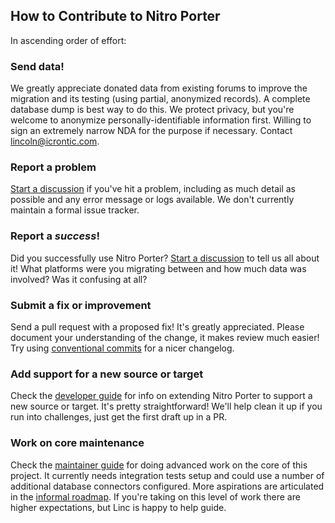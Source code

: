 ## How to Contribute to Nitro Porter

In ascending order of effort:

### Send data!

We greatly appreciate donated data from existing forums to improve the migration and its testing (using partial, anonymized records). A complete database dump is best way to do this. We protect privacy, but you're welcome to anonymize personally-identifiable information first. Willing to sign an extremely narrow NDA for the purpose if necessary. Contact lincoln@icrontic.com.

### Report a problem

[Start a discussion](https://github.com/linc/nitro-porter/discussions/new) if you've hit a problem, including as much detail as possible and any error message or logs available. We don't currently maintain a formal issue tracker.

### Report a _success_!

Did you successfully use Nitro Porter? [Start a discussion](https://github.com/linc/nitro-porter/discussions/new) to tell us all about it! What platforms were you migrating between and how much data was involved? Was it confusing at all?

### Submit a fix or improvement

Send a pull request with a proposed fix! It's greatly appreciated. Please document your understanding of the change, it makes review much easier! Try using [conventional commits](https://www.conventionalcommits.org) for a nicer changelog.

### Add support for a new source or target

Check the [developer guide](https://nitroporter.org/develop) for info on extending Nitro Porter to support a new source or target.
It's pretty straightforward! We'll help clean it up if you run into challenges, just get the first draft up in a PR.

### Work on core maintenance

Check the [maintainer guide](https://nitroporter.org/maintain) for doing advanced work on the core of this project.
It currently needs integration tests setup and could use a number of additional database connectors configured.
More aspirations are articulated in the [informal roadmap](https://github.com/users/linc/projects/2).
If you're taking on this level of work there are higher expectations, but Linc is happy to help guide.
